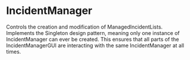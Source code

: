 # IncidentManager
Controls the creation and modification of ManagedIncidentLists. Implements the Singleton design pattern, meaning only one instance of IncidentManager can ever be created. This ensures that all parts of the IncidentManagerGUI are interacting with the same IncidentManager at all times.
